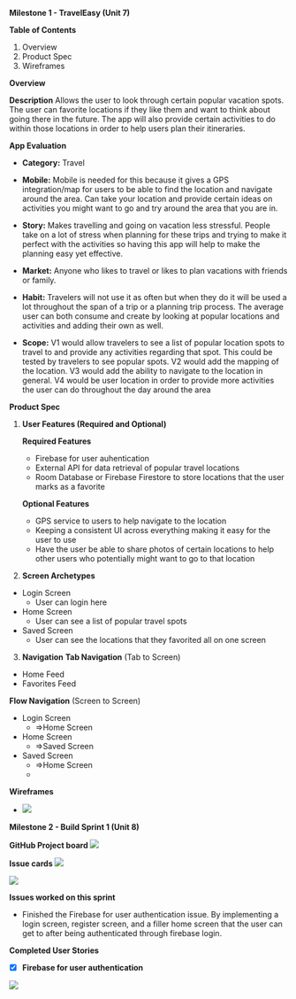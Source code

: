 **Milestone 1 - TravelEasy (Unit 7)**

**Table of Contents**
1. Overview
2. Product Spec
3. Wireframes

**Overview**

**Description**
Allows the user to look through certain popular vacation spots. The user can favorite locations if they like them and want to think about going there in the future. The app will also provide certain activities to do within those locations in order to help users plan their itineraries.

**App Evaluation**

- **Category:** Travel

- **Mobile:** Mobile is needed for this because it gives a GPS integration/map for users to be able to find the location and navigate around the area. Can take your location and provide certain ideas on activities you might want to go and try around the area that you are in.

- **Story:** Makes travelling and going on vacation less stressful. People take on a lot of stress when planning for these trips and trying to make it perfect with the activities so having this app will help to make the planning easy yet effective.

- **Market:** Anyone who likes to travel or likes to plan vacations with friends or family.

- **Habit:** Travelers will not use it as often but when they do it will be used a lot throughout the span of a trip or a planning trip process. The average user can both consume and create by looking at popular locations and activities and adding their own as well.

- **Scope:** V1 would allow travelers to see a list of popular location spots to travel to and provide any activities regarding that spot. This could be tested by travelers to see popular spots. V2 would add the mapping of the location. V3 would add the ability to navigate to the location in general. V4 would be user location in order to provide more activities the user can do throughout the day around the area

**Product Spec**

1. **User Features (Required and Optional)**

    **Required Features**

     - Firebase for user auhentication 
     - External API for data retrieval of popular travel locations
     - Room Database or Firebase Firestore to store locations that the user marks as a favorite

    **Optional Features**

     - GPS service to users to help navigate to the location
     - Keeping a consistent UI across everything making it easy for the user to use
     - Have the user be able to share photos of certain locations to help other users who potentially might want to go to that location
2. **Screen Archetypes**
 - Login Screen
     - User can login here
 - Home Screen
     - User can see a list of popular travel spots
 - Saved Screen
     - User can see the locations that they favorited all on one screen
     
3. **Navigation**
**Tab Navigation** (Tab to Screen)

- Home Feed
- Favorites Feed
    
**Flow Navigation** (Screen to Screen)

 - Login Screen
     - =>Home Screen
 - Home Screen
     - =>Saved Screen
 - Saved Screen
     - =>Home Screen
     - 
**Wireframes**

- <img src='IMG_1035.jpg'>

**Milestone 2 - Build Sprint 1 (Unit 8)**

**GitHub Project board**
<img src='ProjectBoard.PNG'>

**Issue cards**
<img src='sprint1.PNG'>

<img src='sprint2.PNG'>

**Issues worked on this sprint**
- Finished the Firebase for user authentication issue. By implementing a login screen, register screen, and a filler home screen that the user can get to after being authenticated through firebase login.

**Completed User Stories**
- [X] **Firebase for user authentication**

<img src='sprint1.gif'>